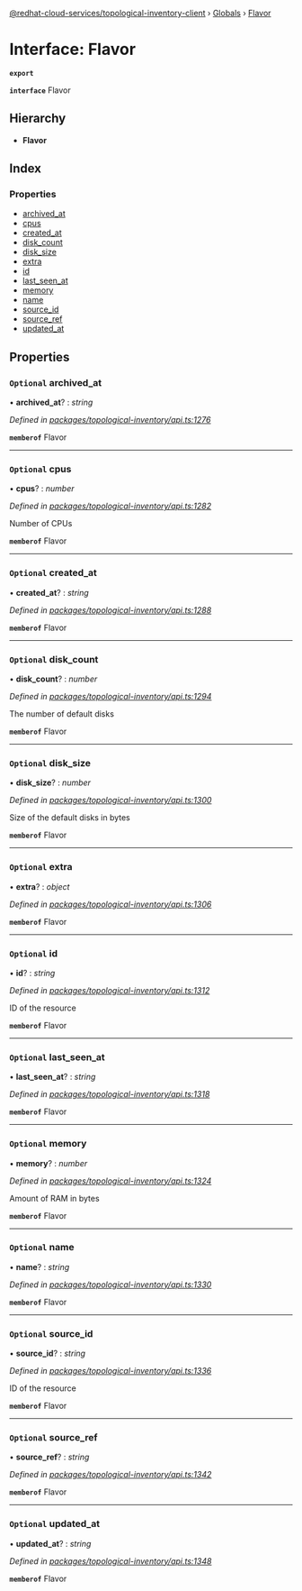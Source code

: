 [@redhat-cloud-services/topological-inventory-client](../README.md) › [Globals](../globals.md) › [Flavor](flavor.md)

# Interface: Flavor

**`export`** 

**`interface`** Flavor

## Hierarchy

* **Flavor**

## Index

### Properties

* [archived_at](flavor.md#optional-archived_at)
* [cpus](flavor.md#optional-cpus)
* [created_at](flavor.md#optional-created_at)
* [disk_count](flavor.md#optional-disk_count)
* [disk_size](flavor.md#optional-disk_size)
* [extra](flavor.md#optional-extra)
* [id](flavor.md#optional-id)
* [last_seen_at](flavor.md#optional-last_seen_at)
* [memory](flavor.md#optional-memory)
* [name](flavor.md#optional-name)
* [source_id](flavor.md#optional-source_id)
* [source_ref](flavor.md#optional-source_ref)
* [updated_at](flavor.md#optional-updated_at)

## Properties

### `Optional` archived_at

• **archived_at**? : *string*

*Defined in [packages/topological-inventory/api.ts:1276](https://github.com/fhlavac/javascript-clients/blob/master/packages/topological-inventory/api.ts#L1276)*

**`memberof`** Flavor

___

### `Optional` cpus

• **cpus**? : *number*

*Defined in [packages/topological-inventory/api.ts:1282](https://github.com/fhlavac/javascript-clients/blob/master/packages/topological-inventory/api.ts#L1282)*

Number of CPUs

**`memberof`** Flavor

___

### `Optional` created_at

• **created_at**? : *string*

*Defined in [packages/topological-inventory/api.ts:1288](https://github.com/fhlavac/javascript-clients/blob/master/packages/topological-inventory/api.ts#L1288)*

**`memberof`** Flavor

___

### `Optional` disk_count

• **disk_count**? : *number*

*Defined in [packages/topological-inventory/api.ts:1294](https://github.com/fhlavac/javascript-clients/blob/master/packages/topological-inventory/api.ts#L1294)*

The number of default disks

**`memberof`** Flavor

___

### `Optional` disk_size

• **disk_size**? : *number*

*Defined in [packages/topological-inventory/api.ts:1300](https://github.com/fhlavac/javascript-clients/blob/master/packages/topological-inventory/api.ts#L1300)*

Size of the default disks in bytes

**`memberof`** Flavor

___

### `Optional` extra

• **extra**? : *object*

*Defined in [packages/topological-inventory/api.ts:1306](https://github.com/fhlavac/javascript-clients/blob/master/packages/topological-inventory/api.ts#L1306)*

**`memberof`** Flavor

___

### `Optional` id

• **id**? : *string*

*Defined in [packages/topological-inventory/api.ts:1312](https://github.com/fhlavac/javascript-clients/blob/master/packages/topological-inventory/api.ts#L1312)*

ID of the resource

**`memberof`** Flavor

___

### `Optional` last_seen_at

• **last_seen_at**? : *string*

*Defined in [packages/topological-inventory/api.ts:1318](https://github.com/fhlavac/javascript-clients/blob/master/packages/topological-inventory/api.ts#L1318)*

**`memberof`** Flavor

___

### `Optional` memory

• **memory**? : *number*

*Defined in [packages/topological-inventory/api.ts:1324](https://github.com/fhlavac/javascript-clients/blob/master/packages/topological-inventory/api.ts#L1324)*

Amount of RAM in bytes

**`memberof`** Flavor

___

### `Optional` name

• **name**? : *string*

*Defined in [packages/topological-inventory/api.ts:1330](https://github.com/fhlavac/javascript-clients/blob/master/packages/topological-inventory/api.ts#L1330)*

**`memberof`** Flavor

___

### `Optional` source_id

• **source_id**? : *string*

*Defined in [packages/topological-inventory/api.ts:1336](https://github.com/fhlavac/javascript-clients/blob/master/packages/topological-inventory/api.ts#L1336)*

ID of the resource

**`memberof`** Flavor

___

### `Optional` source_ref

• **source_ref**? : *string*

*Defined in [packages/topological-inventory/api.ts:1342](https://github.com/fhlavac/javascript-clients/blob/master/packages/topological-inventory/api.ts#L1342)*

**`memberof`** Flavor

___

### `Optional` updated_at

• **updated_at**? : *string*

*Defined in [packages/topological-inventory/api.ts:1348](https://github.com/fhlavac/javascript-clients/blob/master/packages/topological-inventory/api.ts#L1348)*

**`memberof`** Flavor
